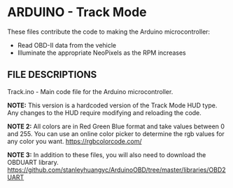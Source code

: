 # ARDUINO - Track Mode

These files contribute the code to making the Arduino microcontroller:

- Read OBD-II data from the vehicle
- Illuminate the appropriate NeoPixels as the RPM increases

## FILE DESCRIPTIONS

Track.ino - Main code file for the Arduino microcontroller.



**NOTE:** This version is a hardcoded version of the Track Mode HUD type. Any changes to the HUD require modifying and reloading the code.

**NOTE 2:** All colors are in Red Green Blue format and take values between 0 and 255. You can use an online color picker to determine the rgb values for any color you want. https://rgbcolorcode.com/

**NOTE 3:** In addition to these files, you will also need to download the OBDUART library. https://github.com/stanleyhuangyc/ArduinoOBD/tree/master/libraries/OBD2UART
